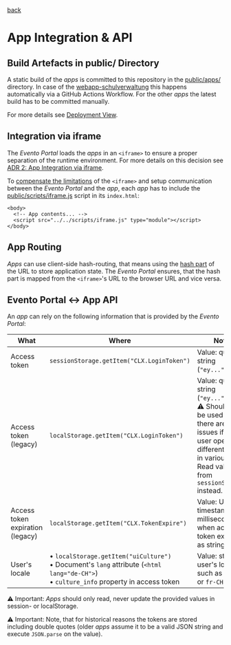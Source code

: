 [back](../README.md)

# App Integration & API

## Build Artefacts in public/ Directory

A static build of the _apps_ is committed to this repository in the [public/apps/](../public/apps/) directory. In case of the [webapp-schulverwaltung](https://github.com/bkd-mba-fbi/webapp-schulverwaltung) this happens automatically via a GitHub Actions Workflow. For the other _apps_ the latest build has to be committed manually.

For more details see [Deployment View](./sad.md#deployment-view).

## Integration via iframe

The _Evento Portal_ loads the _apps_ in an `<iframe>` to ensure a proper separation of the runtime environment. For more details on this decision see [ADR 2: App Integration via iframe](./sad.md#adr-2-app-integration-via-iframe).

To [compensate the limitations](./iframe.md) of the `<iframe>` and setup communication between the _Evento Portal_ and the _app_, each _app_ has to include the [public/scripts/iframe.js](../public/scripts/iframe.js) script in its `index.html`:

```
<body>
  <!-- App contents... -->
  <script src="../../scripts/iframe.js" type="module"></script>
</body>
```

## App Routing

_Apps_ can use client-side hash-routing, that means using the [hash part](https://developer.mozilla.org/en-US/docs/Web/API/URL/hash) of the URL to store application state. The _Evento Portal_ ensures, that the hash part is mapped from the `<iframe>`'s URL to the browser URL and vice versa.

## Evento Portal ↔ App API

An _app_ can rely on the following information that is provided by the _Evento Portal_:

| What                             | Where                                                                                                                                       | Note                                                                                                                                                                             |
| -------------------------------- | ------------------------------------------------------------------------------------------------------------------------------------------- | -------------------------------------------------------------------------------------------------------------------------------------------------------------------------------- |
| Access token                     | `sessionStorage.getItem("CLX.LoginToken")`                                                                                                  | Value: quoted string (`"ey..."`)                                                                                                                                                 |
| Access token (legacy)            | `localStorage.getItem("CLX.LoginToken")`                                                                                                    | Value: quoted string (`"ey..."`) <br> ⚠️ Should not be used since there are issues if the user opens different _apps_ in various tabs. Read value from `sessionStorage` instead. |
| Access token expiration (legacy) | `localStorage.getItem("CLX.TokenExpire")`                                                                                                   | Value: Unix timestamp in milliseconds when access token expires as string.                                                                                                       |
| User's locale                    | • `localStorage.getItem("uiCulture")`<br>• Document's `lang` attribute (`<html lang="de-CH">`)<br>• `culture_info` property in access token | Value: string of user's locale such as `de-CH` or `fr-CH`                                                                                                                        |

⚠️ Important: _Apps_ should only read, never update the provided values in session- or localStorage.

⚠️ Important: Note, that for historical reasons the tokens are stored including double quotes (older _apps_ assume it to be a valid JSON string and execute `JSON.parse` on the value).
